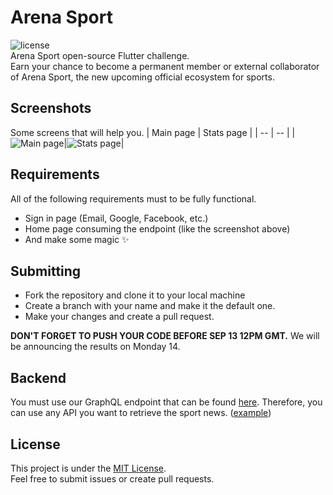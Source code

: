 # Arena Sport 
![license](https://img.shields.io/badge/license-MIT-green?style=flat-square)  
Arena Sport open-source Flutter challenge.  
Earn your chance to become a permanent member or external collaborator of Arena Sport, the new upcoming official ecosystem for sports.

## Screenshots
Some screens that will help you.
| Main page | Stats page |
| -- | -- |
|![Main page](https://user-images.githubusercontent.com/17878459/92183024-90dead80-ee23-11ea-9429-1b25e2a73485.jpeg)|![Stats page](https://user-images.githubusercontent.com/17878459/92185921-83c5bc80-ee2b-11ea-8763-4adf3595bb9f.jpeg)|

## Requirements
All of the following requirements must to be fully functional.

- Sign in page (Email, Google, Facebook, etc.)
- Home page consuming the endpoint (like the screenshot above)
- And make some magic ✨

## Submitting
- Fork the repository and clone it to your local machine
- Create a branch with your name and make it the default one.
- Make your changes and create a pull request.

**DON'T FORGET TO PUSH YOUR CODE BEFORE SEP 13 12PM GMT.**
We will be announcing the results on Monday 14.

## Backend
You must use our GraphQL endpoint that can be found [here](http://137.135.44.198:4000/graphql).
Therefore, you can use any API you want to retrieve the sport news. ([example](https://rapidapi.com/collection/espn-api-alternative))

## License
This project is under the [MIT License](https://opensource.org/licenses/MIT).  
Feel free to submit issues or create pull requests.